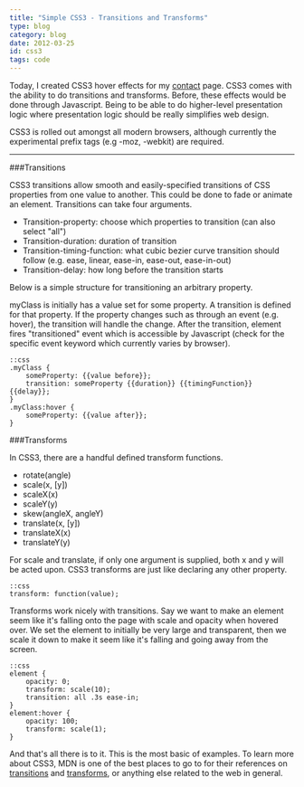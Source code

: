 ```yaml
---
title: "Simple CSS3 - Transitions and Transforms"
type: blog
category: blog
date: 2012-03-25
id: css3
tags: code
---
```


Today, I created CSS3 hover effects for my [contact](contact) page. CSS3
comes with the ability to do transitions and transforms. Before, these
effects would be done through Javascript. Being to be able to do
higher-level presentation logic where presentation logic should be really
simplifies web design.

CSS3 is rolled out amongst all modern browsers, although currently the
experimental prefix tags (e.g -moz, -webkit) are required.

---

###Transitions

CSS3 transitions allow smooth and easily-specified transitions of CSS
properties from one value to another. This could be done to fade or animate
an element. Transitions can take four arguments.

- Transition-property: choose which properties to transition (can also
  select "all")
- Transition-duration: duration of transition
- Transition-timing-function: what cubic bezier curve transition should
  follow (e.g. ease, linear, ease-in, ease-out, ease-in-out)
- Transition-delay: how long before the transition starts

Below is a simple structure for transitioning an arbitrary property.

myClass is initially has a value set for some property. A transition is
defined for that property. If the property changes such as through an event
(e.g. hover), the transition will handle the change. After the transition,
element fires "transitioned" event which is accessible by Javascript (check
for the specific event keyword which currently varies by browser).

    ::css
    .myClass {
        someProperty: {{value before}};
        transition: someProperty {{duration}} {{timingFunction}} {{delay}};
    }
    .myClass:hover {
        someProperty: {{value after}};
    }

###Transforms

In CSS3, there are a handful defined transform functions.

- rotate(angle)
- scale(x, [y])
- scaleX(x)
- scaleY(y)
- skew(angleX, angleY)
- translate(x, [y])
- translateX(x)
- translateY(y)

For scale and translate, if only one argument is supplied, both x and y
will be acted upon. CSS3 transforms are just like declaring any other
property.

    ::css
    transform: function(value);

Transforms work nicely with transitions. Say we want to make an element
seem like it's falling onto the page with scale and opacity when hovered
over. We set the element to initially be very large and transparent, then
we scale it down to make it seem like it's falling and going away from the
screen.

    ::css
    element {
        opacity: 0;
        transform: scale(10);
        transition: all .3s ease-in;
    }
    element:hover {
        opacity: 100;
        transform: scale(1);
    }

And that's all there is to it. This is the most basic of examples. To learn
more about CSS3, MDN is one of the best places to go to for their
references on [transitions][moztransitions] and
[transforms][moztransforms], or anything else related to the web in
general.

[contact]:/contact
[moztransitions]:https://developer.mozilla.org/en/CSS/CSS\_transitions
[moztransforms]:https://developer.mozilla.org/en/CSS/transform


